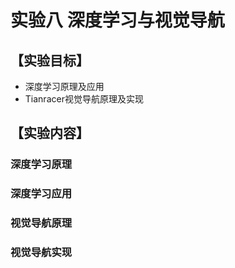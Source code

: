 # 实验八 深度学习与视觉导航


## 【实验目标】

- 深度学习原理及应用
- Tianracer视觉导航原理及实现

## 【实验内容】

### 深度学习原理

### 深度学习应用

### 视觉导航原理

### 视觉导航实现